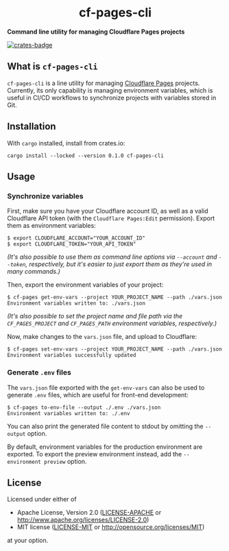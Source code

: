 <p align="center">
  <h1 align="center">cf-pages-cli</h1>
</p>

**Command line utility for managing Cloudflare Pages projects**

[![crates-badge](https://img.shields.io/crates/v/cf-pages-cli.svg)](https://crates.io/crates/cf-pages-cli)

## What is `cf-pages-cli`

`cf-pages-cli` is a line utility for managing [Cloudflare Pages](https://pages.cloudflare.com/) projects. Currently, its only capability is managing environment variables, which is useful in CI/CD workflows to synchronize projects with variables stored in Git.

## Installation

With `cargo` installed, install from crates.io:

```console
cargo install --locked --version 0.1.0 cf-pages-cli
```

## Usage

### Synchronize variables

First, make sure you have your Cloudflare account ID, as well as a valid Cloudflare API token (with the `Cloudflare Pages:Edit` permission). Export them as environment variables:

```console
$ export CLOUDFLARE_ACCOUNT="YOUR_ACCOUNT_ID"
$ export CLOUDFLARE_TOKEN="YOUR_API_TOKEN"
```

_(It's also possible to use them as command line options via `--account` and `--token`, respectively, but it's easier to just export them as they're used in many commands.)_

Then, export the environment variables of your project:

```console
$ cf-pages get-env-vars --project YOUR_PROJECT_NAME --path ./vars.json
Environment variables written to: ./vars.json
```

_(It's also possible to set the project name and file path via the `CF_PAGES_PROJECT` and `CF_PAGES_PATH` environment variables, respectively.)_

Now, make changes to the `vars.json` file, and upload to Cloudflare:

```console
$ cf-pages set-env-vars --project YOUR_PROJECT_NAME --path ./vars.json
Environment variables successfully updated
```

### Generate `.env` files

The `vars.json` file exported with the `get-env-vars` can also be used to generate `.env` files, which are useful for front-end development:

```console
$ cf-pages to-env-file --output ./.env ./vars.json
Environment variables written to: ./.env
```

You can also print the generated file content to stdout by omitting the `--output` option.

By default, environment variables for the production environment are exported. To export the preview environment instead, add the `--environment preview` option.

## License

Licensed under either of

- Apache License, Version 2.0 ([LICENSE-APACHE](./LICENSE-APACHE) or <http://www.apache.org/licenses/LICENSE-2.0>)
- MIT license ([LICENSE-MIT](./LICENSE-MIT) or <http://opensource.org/licenses/MIT>)

at your option.
